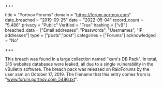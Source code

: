 +++

title = "Portnov Forums"
domain = "https://forum.portnov.com"
date_breached = "2019-09-25"
date = "2022-05-04"
record_count = "5,486"
privacy = "Public"
Verified = "True"
hashing = ["vB"]
breached_data = ["Email addresses", "Passwords", "Usernames", "IP addresses"]
type = ["posts","post"]
categories = ["Forums"]
acknowledged = "No"


+++


This breach was found in a large collection named "xam's DB Pack". In total, 316 websites databases were leaked, all due to a single vulnerability in the vBulletin software. The breach pack was released on RaidForums by the user xam on October 17, 2019. The filename that this entry comes from is "www.forum.portnov.com_5486.txt".

